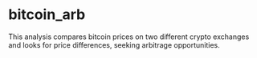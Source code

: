 # bitcoin_arb
This analysis compares bitcoin prices on two different crypto exchanges and looks for price differences, seeking arbitrage opportunities.
